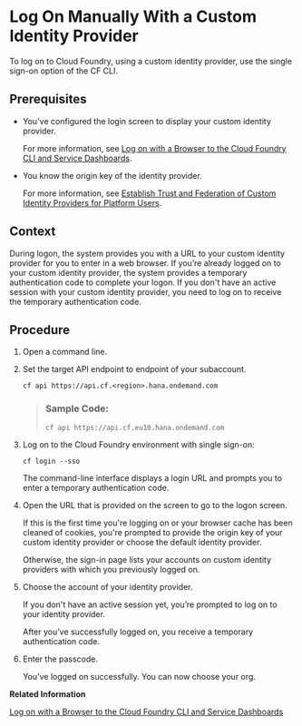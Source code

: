 <!-- loioe1009b4aa486462a8951c4d499ce6d4c -->

# Log On Manually With a Custom Identity Provider

To log on to Cloud Foundry, using a custom identity provider, use the single sign-on option of the CF CLI.



<a name="loioe1009b4aa486462a8951c4d499ce6d4c__prereq_ifq_vn3_jlb"/>

## Prerequisites

-   You've configured the login screen to display your custom identity provider.

    For more information, see [Log on with a Browser to the Cloud Foundry CLI and Service Dashboards](log-on-with-a-browser-to-the-cloud-foundry-cli-and-service-dashboards-7eb0943.md).

-   You know the origin key of the identity provider.

    For more information, see [Establish Trust and Federation of Custom Identity Providers for Platform Users](establish-trust-and-federation-of-custom-identity-providers-for-platform-users-c368984.md).




<a name="loioe1009b4aa486462a8951c4d499ce6d4c__context_znm_kz1_d5b"/>

## Context

During logon, the system provides you with a URL to your custom identity provider for you to enter in a web browser. If you’re already logged on to your custom identity provider, the system provides a temporary authentication code to complete your logon. If you don't have an active session with your custom identity provider, you need to log on to receive the temporary authentication code.



<a name="loioe1009b4aa486462a8951c4d499ce6d4c__steps_jd3_dd3_jlb"/>

## Procedure

1.  Open a command line.

2.  Set the target API endpoint to endpoint of your subaccount.

    ```
    cf api https://api.cf.<region>.hana.ondemand.com
    ```

    > ### Sample Code:  
    > ```
    > cf api https://api.cf.eu10.hana.ondemand.com
    > ```

3.  Log on to the Cloud Foundry environment with single sign-on:

    ```
    cf login --sso
    ```

    The command-line interface displays a login URL and prompts you to enter a temporary authentication code.

4.  Open the URL that is provided on the screen to go to the logon screen.

    If this is the first time you're logging on or your browser cache has been cleaned of cookies, you're prompted to provide the origin key of your custom identity provider or choose the default identity provider.

    Otherwise, the sign-in page lists your accounts on custom identity providers with which you previously logged on.

5.  Choose the account of your identity provider.

    If you don't have an active session yet, you’re prompted to log on to your identity provider.

    After you’ve successfully logged on, you receive a temporary authentication code.

6.  Enter the passcode.

    You’ve logged on successfully. You can now choose your org.


**Related Information**  


[Log on with a Browser to the Cloud Foundry CLI and Service Dashboards](log-on-with-a-browser-to-the-cloud-foundry-cli-and-service-dashboards-7eb0943.md "Platform users of the Cloud Foundry environment have the option to log on with a custom identity provider or the default identity provider.")

